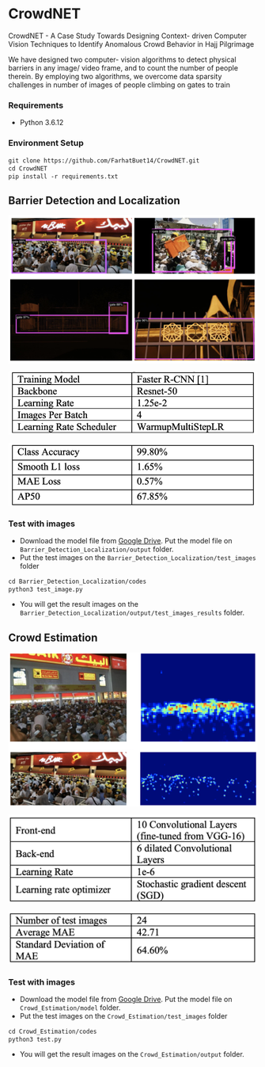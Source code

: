 # CrowdNET
 CrowdNET - A Case Study Towards Designing Context- driven Computer Vision Techniques to Identify Anomalous Crowd Behavior in Hajj Pilgrimage

We have designed two computer- vision algorithms to detect physical barriers in any image/ video frame, and to count the number of people therein. By employing two algorithms, we overcome data sparsity challenges in number of images of people climbing on gates to train

### Requirements
* Python 3.6.12

### Environment Setup
~~~~{.python}
git clone https://github.com/FarhatBuet14/CrowdNET.git
cd CrowdNET
pip install -r requirements.txt
~~~~

## Barrier Detection and Localization

![gate_classifier.png](https://github.com/FarhatBuet14/CrowdNET/blob/main/images/gate_classifier.png)

![table_1.png](https://github.com/FarhatBuet14/CrowdNET/blob/main/images/table_1.png)

![table_2.png](https://github.com/FarhatBuet14/CrowdNET/blob/main/images/table_2.png)

### Test with images
* Download the model file from [Google Drive](https://drive.google.com/file/d/1B7qX6pwrtjl5zrRYtKnmczA1uIky2zee/view?usp=sharing). Put the model file on `Barrier_Detection_Localization/output` folder.
* Put the test images on the `Barrier_Detection_Localization/test_images` folder
~~~~{.python}
cd Barrier_Detection_Localization/codes
python3 test_image.py
~~~~
* You will get the result images on the `Barrier_Detection_Localization/output/test_images_results` folder.


## Crowd Estimation

![density_map.png](https://github.com/FarhatBuet14/CrowdNET/blob/main/images/density_map.png)

![table_3.png](https://github.com/FarhatBuet14/CrowdNET/blob/main/images/table_3.png)

![table_4.png](https://github.com/FarhatBuet14/CrowdNET/blob/main/images/table_4.png)


### Test with images
* Download the model file from [Google Drive](https://drive.google.com/drive/folders/1NFWA-efDFJKrW6i7Qlkt9ieOlYfwJXYW?usp=sharing). Put the model file on `Crowd_Estimation/model` folder.
* Put the test images on the `Crowd_Estimation/test_images` folder
~~~~{.python}
cd Crowd_Estimation/codes
python3 test.py
~~~~
* You will get the result images on the `Crowd_Estimation/output` folder.
